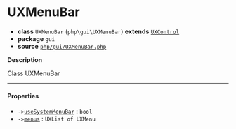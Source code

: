 # UXMenuBar

- **class** `UXMenuBar` (`php\gui\UXMenuBar`) **extends** [`UXControl`](https://github.com/jphp-compiler/jphp/blob/master/jphp-gui-ext/api-docs/classes/php/gui/UXControl.md)
- **package** `gui`
- **source** [`php/gui/UXMenuBar.php`](./src/main/resources/JPHP-INF/sdk/php/gui/UXMenuBar.php)

**Description**

Class UXMenuBar

---

#### Properties

- `->`[`useSystemMenuBar`](#prop-usesystemmenubar) : `bool`
- `->`[`menus`](#prop-menus) : `UXList of UXMenu`